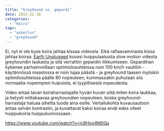 ```yaml
---
title: "Greyhound vs. gepardi"
date: 2013-12-18
categories: 
  - "koira"
tags: 
  - "askellus"
  - "greyhound"
---
```


Ei, nyt ei ole kyse koira jahtaa kissaa videosta. Eikä raflaavammasta kissa jahtaa koiraa. [Earth Unplugged](https://www.youtube.com/user/EarthUnpluggedTV?feature=watch) kuvasi huippulaatuista slow motion videota greyhoundin laukasta ja sitä verrattiin gepardin liikkumiseen. Gepardihan kykenee parhaimmillaan optimiolosuhteissa noin 100 km/h vauhtiin - käytännössä maastossa ei noin lujaa päästä - ja greyhound taasen myöskin optimilosuhteissa päälle 80 nopeuteen; kummassakin puhutaan siis normaalia nopeimpien huipuista, ei tyypillisestä nopeudesta.

<!--more-->

Video antaa tavan koiraharrastajalle hyvän kuvan siitä miten koira laukkaa, ja tietysti mittakaavaa greyhoundien nopeuteen, koska greyhound-harrastaja haluaa aihetta tuoda aina esille. Vertailukohta kuvausautoon  antaa selvän kontrastin, ja kuvattavat kaksi koiraa eivät edes olleet huippukoiria huippukunnossaan.

https://www.youtube.com/watch?v=jc8Hno4M0Qs
